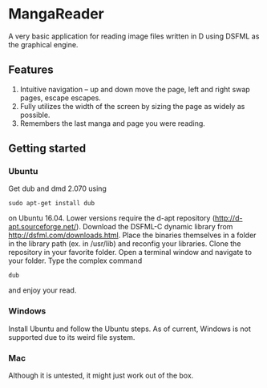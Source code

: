 ﻿# MangaReader
A very basic application for reading image files written in D using DSFML as the graphical engine.

## Features
1. Intuitive navigation – up and down move the page, left and right swap pages, escape escapes.
2. Fully utilizes the width of the screen by sizing the page as widely as possible.
3. Remembers the last manga and page you were reading.

## Getting started

### Ubuntu
Get dub and dmd 2.070 using

    sudo apt-get install dub
on Ubuntu 16.04. Lower versions require the d-apt repository (http://d-apt.sourceforge.net/).
Download the DSFML-C dynamic library from http://dsfml.com/downloads.html. Place the binaries themselves in a folder in the library path (ex. in /usr/lib) and reconfig your libraries.
Clone the repository in your favorite folder. Open a terminal window and navigate to your folder. Type the complex command

    dub
and enjoy your read.

### Windows
Install Ubuntu and follow the Ubuntu steps.
As of current, Windows is not supported due to its weird file system.

### Mac
Although it is untested, it might just work out of the box.
